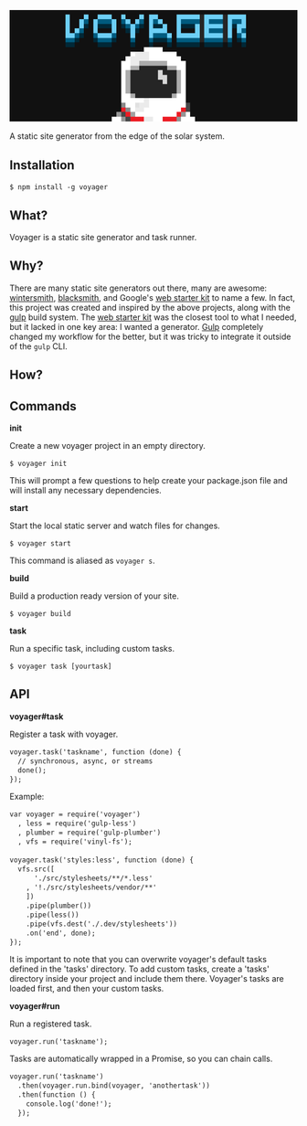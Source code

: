 ![voyager](/support/images/banner-722x280.png)

A static site generator from the edge of the solar system.

Installation
------------

    $ npm install -g voyager

What?
-----

Voyager is a static site generator and task runner.

Why?
----

There are many static site generators out there, many are awesome:
[wintersmith](http://wintersmith.io/), [blacksmith](http://blacksmith.jit.su/),
and Google's [web starter kit](https://developers.google.com/web/starter-kit/)
to name a few. In fact, this project was created and inspired by the above 
projects, along with the [gulp](http://gulpjs.com/) build system. The
[web starter kit](https://developers.google.com/web/starter-kit/) was the
closest tool to what I needed, but it lacked in one key area: I wanted a 
generator. [Gulp](http://gulpjs.com/) completely changed my workflow for the
better, but it was tricky to integrate it outside of the `gulp` CLI.

How?
----
	
Commands
--------

**init**

Create a new voyager project in an empty directory.

    $ voyager init

This will prompt a few questions to help create your package.json file and will
install any necessary dependencies.

**start**

Start the local static server and watch files for changes.

    $ voyager start
	
This command is aliased as `voyager s`.

**build**

Build a production ready version of your site.

    $ voyager build
	
**task**

Run a specific task, including custom tasks.

    $ voyager task [yourtask]

API
---

**voyager#task**

Register a task with voyager.

    voyager.task('taskname', function (done) {
      // synchronous, async, or streams
      done();
    });
	
Example:

    var voyager = require('voyager')
      , less = require('gulp-less')
      , plumber = require('gulp-plumber')
      , vfs = require('vinyl-fs');

    voyager.task('styles:less', function (done) {
      vfs.src([
          './src/stylesheets/**/*.less'
        , '!./src/stylesheets/vendor/**'
        ])
        .pipe(plumber())
        .pipe(less())
        .pipe(vfs.dest('./.dev/stylesheets'))
        .on('end', done);
    });
	
It is important to note that you can overwrite voyager's default tasks defined in the 'tasks' directory. To add custom tasks, create a 'tasks' directory inside your project and include them there. Voyager's tasks are loaded first, and then your custom tasks.

**voyager#run**

Run a registered task.

    voyager.run('taskname');
	
Tasks are automatically wrapped in a Promise, so you can chain calls.

    voyager.run('taskname')
      .then(voyager.run.bind(voyager, 'anothertask'))
      .then(function () {
        console.log('done!');
      });
